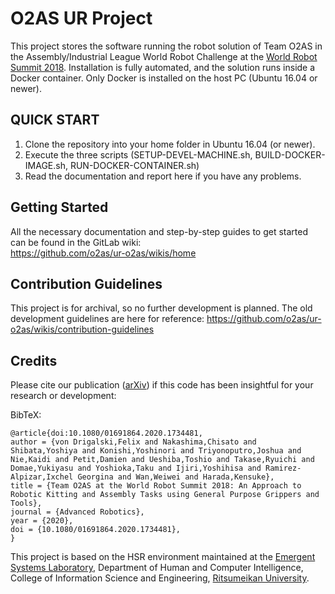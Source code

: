 # O2AS UR Project



This project stores the software running the robot solution of Team O2AS in the Assembly/Industrial League World Robot Challenge at the [World Robot Summit 2018](http://worldrobotsummit.org/en/). Installation is fully automated, and the solution runs inside a Docker container. Only Docker is installed on the host PC (Ubuntu 16.04 or newer).

## QUICK START

1) Clone the repository into your home folder in Ubuntu 16.04 (or newer).  
2) Execute the three scripts (SETUP-DEVEL-MACHINE.sh, BUILD-DOCKER-IMAGE.sh, RUN-DOCKER-CONTAINER.sh)  
3) Read the documentation and report here if you have any problems.  

## Getting Started

All the necessary documentation and step-by-step guides to get started can be found in the GitLab wiki:  
https://github.com/o2as/ur-o2as/wikis/home

## Contribution Guidelines

This project is for archival, so no further development is planned. The old development guidelines are here for reference: https://github.com/o2as/ur-o2as/wikis/contribution-guidelines

## Credits

Please cite our publication ([arXiv](http://arxiv.org/abs/2003.02427)) if this code has been insightful for your research or development:  

BibTeX:  
```
@article{doi:10.1080/01691864.2020.1734481,
author = {von Drigalski,Felix and Nakashima,Chisato and Shibata,Yoshiya and Konishi,Yoshinori and Triyonoputro,Joshua and Nie,Kaidi and Petit,Damien and Ueshiba,Toshio and Takase,Ryuichi and Domae,Yukiyasu and Yoshioka,Taku and Ijiri,Yoshihisa and Ramirez-Alpizar,Ixchel Georgina and Wan,Weiwei and Harada,Kensuke},
title = {Team O2AS at the World Robot Summit 2018: An Approach to Robotic Kitting and Assembly Tasks using General Purpose Grippers and Tools},
journal = {Advanced Robotics},
year = {2020},
doi = {10.1080/01691864.2020.1734481},
}
```

This project is based on the HSR environment maintained at the [Emergent Systems Laboratory](http://www.em.ci.ritsumei.ac.jp/), Department of Human and Computer Intelligence, College of Information Science and Engineering, [Ritsumeikan University](http://en.ritsumei.ac.jp/).
